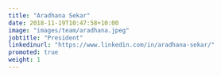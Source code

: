 ```yaml
---
title: "Aradhana Sekar"
date: 2018-11-19T10:47:58+10:00
image: "images/team/aradhana.jpeg"
jobtitle: "President"
linkedinurl: "https://www.linkedin.com/in/aradhana-sekar/"
promoted: true
weight: 1
---
```


